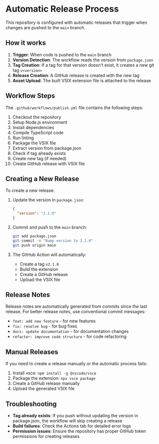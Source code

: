 # Automatic Release Process

This repository is configured with automatic releases that trigger when changes are pushed to the `main` branch.

## How it works

1. **Trigger**: When code is pushed to the `main` branch
2. **Version Detection**: The workflow reads the version from `package.json`
3. **Tag Creation**: If a tag for that version doesn't exist, it creates a new git tag `v<version>`
4. **Release Creation**: A GitHub release is created with the new tag
5. **Asset Upload**: The built VSIX extension file is attached to the release

## Workflow Steps

The `.github/workflows/publish.yml` file contains the following steps:

1. Checkout the repository
2. Setup Node.js environment
3. Install dependencies
4. Compile TypeScript code
5. Run linting
6. Package the VSIX file
7. Extract version from package.json
8. Check if tag already exists
9. Create new tag (if needed)
10. Create GitHub release with VSIX file

## Creating a New Release

To create a new release:

1. Update the version in `package.json`:
   ```json
   {
     "version": "2.1.0"
   }
   ```

2. Commit and push to the `main` branch:
   ```bash
   git add package.json
   git commit -m "Bump version to 2.1.0"
   git push origin main
   ```

3. The GitHub Action will automatically:
   - Create a tag `v2.1.0`
   - Build the extension
   - Create a GitHub release
   - Upload the VSIX file

## Release Notes

Release notes are automatically generated from commits since the last release. For better release notes, use conventional commit messages:

- `feat: add new feature` - for new features
- `fix: resolve bug` - for bug fixes
- `docs: update documentation` - for documentation changes
- `refactor: improve code structure` - for code refactoring

## Manual Releases

If you need to create a release manually or the automatic process fails:

1. Install vsce: `npm install -g @vscode/vsce`
2. Package the extension: `npx vsce package`
3. Create a GitHub release manually
4. Upload the generated VSIX file

## Troubleshooting

- **Tag already exists**: If you push without updating the version in package.json, the workflow will skip creating a release
- **Build failures**: Check the Actions tab for detailed error logs
- **Permission issues**: Ensure the repository has proper GitHub token permissions for creating releases